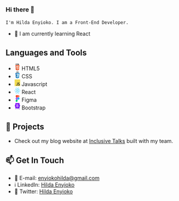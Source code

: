 ### Hi there 👋 
    I'm Hilda Enyioko. I am a Front-End Developer.

- 🌱 I am currently learning React


## Languages and Tools
- <img alt="HTML5 icon" src="https://github.com/devicons/devicon/blob/master/icons/html5/html5-original-wordmark.svg" width="15px" height="18px" /> HTML5
- <img alt="CSS3 icon" src="https://github.com/devicons/devicon/blob/master/icons/css3/css3-original-wordmark.svg" width="15px" height="18px" /> CSS
- <img alt="Javascript icon" src="https://github.com/devicons/devicon/blob/master/icons/javascript/javascript-original.svg" width="15px" height="18px" /> Javascript
- <img alt="React icon" src="https://github.com/devicons/devicon/blob/master/icons/react/react-original.svg" width="15px" height="18px"/> React
- <img alt="figma icon" src="https://github.com/devicons/devicon/blob/master/icons/figma/figma-original.svg" width="15px" height="18px" /> Figma
- <img alt="Bootstrap icon" src="https://github.com/devicons/devicon/blob/master/icons/bootstrap/bootstrap-original-wordmark.svg" width="15px" height="18px" /> Bootstrap


## 🔭 Projects
- Check out my blog website at [Inclusive Talks](https://github.com/Hilda-Enyioko/Inclusive-Talks) built with my team.

  
<!--
- 👯 I’m looking to collaborate on ...
- 🤔 I’m looking for help with ...
- 💬 Ask me about ...
- 😄 Pronouns: ...
- ⚡ Fun fact: ...
-->

## 📫 Get In Touch
 - 📧 E-mail: enyiokohilda@gmail.com
 - ℹ️ LinkedIn: [Hilda Enyioko](https://www.linkedin.com/in/hilda-enyioko-651b06231)
 - 🍬 Twitter: [Hilda Enyioko](https://x.com/hildahaemaxwell?)
